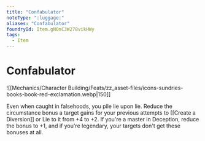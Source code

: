 ```yaml
---
title: "Confabulator"
noteType: ":luggage:"
aliases: "Confabulator"
foundryId: Item.gNOnC3W278vikHWy
tags:
  - Item
---
```


# Confabulator
![[Mechanics/Character Building/Feats/zz_asset-files/icons-sundries-books-book-red-exclamation.webp|150]]

Even when caught in falsehoods, you pile lie upon lie. Reduce the circumstance bonus a target gains for your previous attempts to [[Create a Diversion]] or Lie to it from +4 to +2. If you're a master in Deception, reduce the bonus to +1, and if you're legendary, your targets don't get these bonuses at all.
